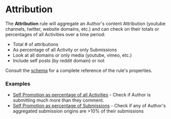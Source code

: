 # Attribution

The **Attribution** rule will aggregate an Author's content Attribution (youtube channels, twitter, website domains, etc.) and can check on their totals or percentages of all Activities over a time period:
* Total # of attributions 
* As percentage of all Activity or only Submissions
* Look at all domains or only media (youtube, vimeo, etc.)
* Include self posts (by reddit domain) or not

Consult the [schema](https://json-schema.app/view/%23/%23%2Fdefinitions%2FCheckJson/%23%2Fdefinitions%2FAttributionJSONConfig?url=https%3A%2F%2Fraw.githubusercontent.com%2FFoxxMD%2Freddit-context-bot%2Fmaster%2Fsrc%2FSchema%2FApp.json) for a complete reference of the rule's properties.

### Examples

* [Self Promotion as percentage of all Activities](/docs/examplesmples/attribution/redditSelfPromoAll.json5) - Check if Author is submitting much more than they comment.
* [Self Promotion as percentage of Submissions](/docs/examplesmples/attribution/redditSelfPromoSubmissionsOnly.json5) - Check if any of Author's aggregated submission origins are >10% of their submissions
